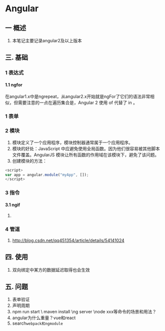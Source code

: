 # Angular
## 一 概述
1. 本笔记主要记录angular2及以上版本
## 三. 基础
### 1 表达式
#### 1.1 ngfor
在angular1.x中是ngrepeat，从angular2.x开始就是ngFor了它们的语法非常相似，但需要注意的一点在遍历集合是，Angular 2 使用 of 代替了 in 。
### 1 表单
### 2 模块
1. 模块定义了一个应用程序，模块控制器通常属于一个应用程序。
2. 模块的好处：JavaScript 中应避免使用全局函数。因为他们很容易被其他脚本文件覆盖。AngularJS 模块让所有函数的作用域在该模块下，避免了该问题。
2. 创建模块的方法：
```javascript
<script>
var app = angular.module("myApp", []); 
</script>
```
### 3 指令
#### 3.1 ngif
1. 
### 4 管道
1. http://blog.csdn.net/qq451354/article/details/54141024
## 四. 使用
1. 双向绑定中某方的数据延迟取得也会生效
## 五. 问题
1. 表单验证
2. 声明周期
3. npm run start \ maven install \ng server \node xxx等命令的场景和用法？
4. angular为什么重量？vue和react
5. search`webpack和ngmodule`
